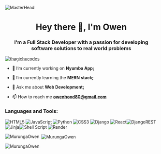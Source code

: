 ![MasterHead](https://rishavanand.github.io/static/images/greetings.gif)
<h1 align="center">Hey there 👋, I'm Owen</h1>
<h3 align="center">I'm a Full Stack Developer with a passion for developing software solutions to real world problems</h3>

<p align="left"> <a href="https://twitter.com/thagichucodes" target="blank"><img src="https://img.shields.io/twitter/follow/thagichucodes?logo=twitter&style=for-the-badge" alt="thagichucodes" /></a> </p>

- 🔭 I’m currently working on **Nyumba App;**

- 🌱 I’m currently learning the **MERN stack;**

- 💬 Ask me about **Web Development;**

- 📫 How to reach me **owenhood80@gmail.com**

<h3 align="left">Languages and Tools:</h3>

![HTML5](https://img.shields.io/badge/html5-%23E34F26.svg?style=for-the-badge&logo=html5&logoColor=white)
![JavaScript](https://img.shields.io/badge/javascript-%23323330.svg?style=for-the-badge&logo=javascript&logoColor=%23F7DF1E) ![Python](https://img.shields.io/badge/python-3670A0?style=for-the-badge&logo=python&logoColor=ffdd54) ![CSS3](https://img.shields.io/badge/css3-%231572B6.svg?style=for-the-badge&logo=css3&logoColor=white) ![Django](https://img.shields.io/badge/django-%23092E20.svg?style=for-the-badge&logo=django&logoColor=white) ![React](https://img.shields.io/badge/react-%2320232a.svg?style=for-the-badge&logo=react&logoColor=%2361DAFB)![DjangoREST](https://img.shields.io/badge/DJANGO-REST-ff1709?style=for-the-badge&logo=django&logoColor=white&color=ff1709&labelColor=gray) ![Jinja](https://img.shields.io/badge/jinja-white.svg?style=for-the-badge&logo=jinja&logoColor=black)![Shell Script](https://img.shields.io/badge/shell_script-%23121011.svg?style=for-the-badge&logo=gnu-bash&logoColor=white) ![Render](https://img.shields.io/badge/Render-%46E3B7.svg?style=for-the-badge&logo=render&logoColor=white)

<p><img align="left" src="https://github-readme-stats.vercel.app/api/top-langs?username=MurungaOwen&show_icons=true&locale=en&layout=compact" alt="MurungaOwen" /></p>

<p>&nbsp;<img align="center" src="https://github-readme-stats.vercel.app/api?username=MurungaOwen&show_icons=true&locale=en" alt="MurungaOwen" /></p>

<p><img align="center" src="https://github-readme-streak-stats.herokuapp.com/?user=MurungaOwen&" alt="MurungaOwen" /></p>
